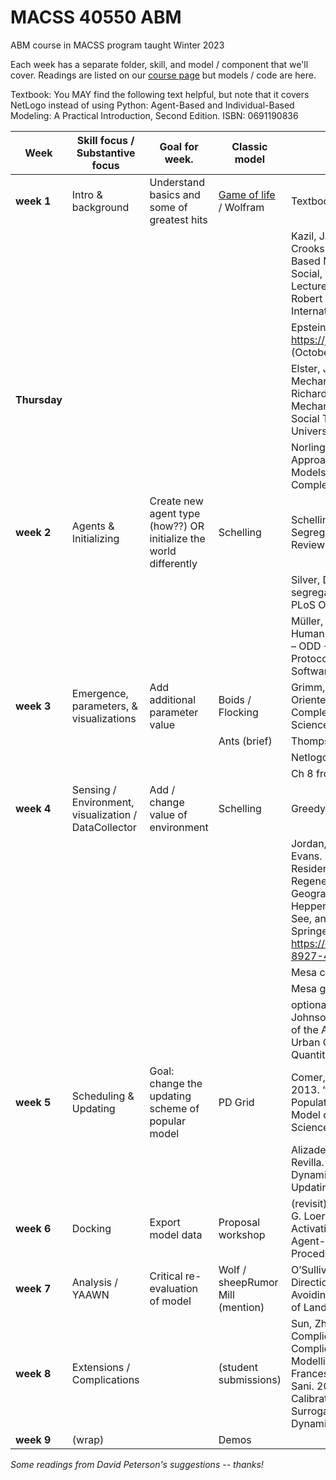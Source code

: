# MACSS 40550 ABM
 ABM course in MACSS program taught Winter 2023

 Each week has a separate folder, skill, and model / component that we'll cover. Readings are listed on our [course page](https://canvas.uchicago.edu/courses/47177/modules) but models / code are here. 

 Textbook: You MAY find the following text helpful, but note that it covers NetLogo instead of using Python: Agent-Based and Individual-Based Modeling: A Practical Introduction, Second Edition. ISBN: 0691190836


|Week  |Skill  focus / Substantive  focus   |Goal  for week.   |Classic  model  |Readings|
|-------|---------------------------------------|---------------------|-----------------|----------------|
|**week 1**   | Intro  & background | Understand  basics and some of greatest hits  |[Game  of life](https://playgameoflife.com/) / Wolfram |Textbook  Ch 1  |
|  |  |  |   |Kazil,  Jackie, David Masad, and Andrew Crooks. 2020. “Utilizing Python for  Agent-Based Modeling: The Mesa Framework.” In Social, Cultural, and  Behavioral Modeling, Lecture Notes in Computer Science, eds. Robert Thomson  et al. Cham: Springer International Publishing, 308–17.  |
|  |  |  |   |Epstein, Joshua M. 2008. “Why Model?” https://jasss.soc.surrey.ac.uk/11/4/12.html  (October 3, 2022).  |
| **Thursday** |  |  |   |Elster, Jon. (1998) “A Plea for Mechanisms.” In Peter Hedström and Richard Swedberg (eds.), Social Mechanisms: An Analytical Approach to Social Theory (New York: Cambridge University Press), ch. 3. |
|  |  |  |   |Norling, Emma et al (2013). “Informal Approaches to Developing Simulation Models.” Chapter 4 of Simulating Social Complexity |
|**week 2**   |Agents  & Initializing  |Create  new agent type (how??) OR initialize the world differently   |Schelling  |Schelling,  Thomas C. 1969. “Models of Segregation.” The American Economic Review 59(2):  488–93. |
|  |  |  |  | Silver, Daniel et al (2021). “Venues and segregation: A revised Schelling model.” PLoS One, 16(1) |
|  |  |  |   |Müller,  Birgit et al. 2013. “Describing Human Decisions in Agent-Based Models –  ODD + D, an Extension of the ODD Protocol.” Environmental Modelling  & Software 48: 37–48.   |
|**week 3**   |Emergence,  parameters, & visualizations  |Add additional  parameter value |Boids  / Flocking   |Grimm,  Volker et al. 2005. “Pattern-Oriented Modeling of Agent-Based Complex  Systems: Lessons from Ecology.” Science 310(5750): 987–91.   |
|  |  |  |Ants  (brief) |Thompson, Vertinsky, and  Krebs 1974   |
|  |  |  |   |Netlogo web app of flocking | Reynolds, Craig (1987). "Flocks, herds and schools: A distributed behavioral model". Proceedings of the 14th annual conference on Computer graphics and interactive techniques. Association for Computing Machinery. pp. 25–34. |
|  |  |  |   |Ch 8  from textbook  |
|**week 4**   |Sensing  / Environment, visualization / DataCollector   |Add /  change value of environment  |Schelling |Greedy  cows (brief) preview  Wolf / sheep   |Crooks, Andrew T., and Christian J. E. Castle.  2012. “The Integration of Agent-Based Modelling and Geographical Information  for Geospatial Simulation.” In Agent-Based Models of Geographical Systems,  eds. Alison J. Heppenstall, Andrew T. Crooks, Linda M. See, and Michael  Batty. Dordrecht: Springer Netherlands, 219–51.  https://doi.org/10.1007/978-90-481-8927-4_12 (October 3, 2022).   |
|  |  |  |   |Jordan, René, Mark Birkin, and Andrew Evans. 2012. “Agent-Based  Modelling of Residential Mobility, Housing Choice and Regeneration.” In  Agent-Based Models of Geographical Systems, eds. Alison J. Heppenstall,  Andrew T. Crooks, Linda M. See, and Michael Batty. Dordrecht: Springer  Netherlands, 511–24. https://doi.org/10.1007/978-90-481-8927-4_25 |
|  |  |  |   |Mesa  code behind Data Collector  |
|  |  |  |   |Mesa  guide to Data Collector |
|  |  |  |   |optional: Groff, Elizabeth R.,  Shane D. Johnson, and Amy Thornton. 2019. “State of the Art in Agent-Based  Modeling of Urban Crime: An Overview.” Journal of Quantitative Criminology  35(1): 155–93. |
|**week 5**   |Scheduling  & Updating  |Goal:  change the updating scheme of popular model|PD  Grid  |Comer,  Kenneth W., and Andrew G. Loerch. 2013. “The Impact of Agent Activation on  Population Behavior in an Agent-Based Model of Civil Revolt.” Procedia  Computer Science 20: 183–88.  |
|  |  |  |   |Alizadeh,  Meysam, and Claudio Cioffi-Revilla. “Activation Regimes in Opinion Dynamics:  Comparing Asynchronous Updating Schemes.” : 22.|
|**week 6**   |Docking | Export  model data |Proposal  workshop  |(revisit)  Comer, Kenneth W., and Andrew G. Loerch. 2013. “The Impact of Agent  Activation on Population Behavior in an Agent-Based Model of Civil Revolt.”  Procedia Computer Science 20: 183–88.|
|**week 7**   |Analysis  / YAAWN  | Critical  re-evaluation of model|Wolf  / sheepRumor  Mill (mention)   |O’Sullivan,  David et al. 2016. “Strategic Directions for Agent-Based Modeling: Avoiding  the YAAWN Syndrome.” Journal of Land Use Science 11(2): 177–87. |
|**week 8**   |Extensions  / Complications  |  |(student submissions)   |Sun,  Zhanli et al. 2016. “Simple or Complicated Agent-Based Models? A Complicated  Issue.” Environmental Modelling & Software 86: 56–67.Lamperti,  Francesco, Andrea Roventini, and Amir Sani. 2018. “Agent-Based Model  Calibration Using Machine Learning Surrogates.” Journal of Economic  Dynamics and Control 90: 366–89. |
|**week 9**   |(wrap) |  | Demos  | 

*Some readings from David Peterson's suggestions -- thanks!*
